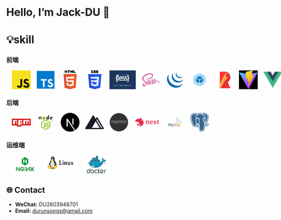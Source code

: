 # Hello, I’m Jack-DU 👋

# 💡skill

### 前端

<div style='display:flex'>
    <img width='50' height='50' title='javaScript' style='margin-left:15px;' src='skill/js.png' />
    <img width='50' height='50' title='typeScript' style='margin-left:15px;' src='skill/ts.png' />
    <img width='50' height='50' title='html5' style='margin-left:15px;' src='skill/h5.png' />
    <img width='50' height='50' title='css3' style='margin-left:15px;' src='skill/css3.png' />
    <img width='70' height='50' title='less' style='margin-left:15px;' src='skill/less.png' />
    <img width='70' height='50' title='sass' style='margin-left:15px;' src='skill/sass.png' />
    <img width='70' height='50' title='jQuery' style='margin-left:15px;' src='skill/jQuery.png' />
    <img width='50' height='50' title='webpack' style='margin-left:15px;' src='skill/webpack.png' />
    <img width='50' height='50' title='rollup' style='margin-left:15px;' src='skill/rollup.png' />
    <img width='50' height='50' title='vite' style='margin-left:15px;' src='skill/vite.png' />
    <img width='50' height='50' title='vue' style='margin-left:15px;' src='skill/vue.png' />
    <img width='50' height='50' title='react' style='margin-left:15px;' src='skill/react.png' />
    <img width='50' height='50' title='uniapp' style='margin-left:15px;' src='skill/uni.png' />
    <img width='40' height='50' title='pinia' style='margin-left:15px;' src='skill/pinia.png' />
    <img width='50' height='50' title='postCss' style='margin-left:15px;' src='skill/postCss.png' />
    <img width='50' height='50' title='electron' style='margin-left:15px;' src='skill/electron.png' />
    <img width='50' height='50' title='tailwind' style='margin-left:15px;' src='skill/tailwind.png' />
    <img width='50' height='50' title='git' style='margin-left:15px;' src='skill/git.png' />
</div>

### 后端

<div style='display:flex'>
    <img width='50' height='50' title='npm' style='margin-left:15px;' src='skill/npm.png' />
    <img width='50' height='50' title='nodejs' style='margin-left:15px;' src='skill/nodejs.png' />
    <img width='50' height='50' title='nodejs' style='margin-left:15px;' src='skill/nextjs.png' />
    <img width='50' height='50' title='nodejs' style='margin-left:15px;' src='skill/nuxtjs.png' />
    <img width='50' height='50' title='express' style='margin-left:15px;' src='skill/express.png' />
    <img width='70' height='50' title='nest' style='margin-left:15px;' src='skill/nest.jpg' />
    <img width='50' height='50' title='mysql' style='margin-left:15px;' src='skill/mysql.png' />
    <img width='50' height='50' title='postgresql' style='margin-left:15px;' src='skill/postgresql_.png' />
</div>

### 运维端
<div style='display:flex'>
    <img width='70' height='50' title='nginx' style='margin-left:15px;' src='skill/nginx.png' />
    <img width='90' height='40' title='linux' style='margin-left:15px;' src='skill/linux.png' />
    <img width='70' height='50' title='docker' style='margin-left:15px;' src='skill/docker.png' />
</div>

## 🌐 Contact

- **WeChat:** DU2603948701  
- **Email:** durunsongs@gmail.com  
